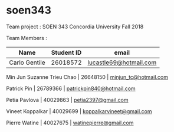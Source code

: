 # soen343
Team project : SOEN 343 Concordia University Fall 2018

Team Members :

Name|Student ID| email
---|---|---
Carlo Gentile | 26018572 | lucastle69@hotmail.com

Min Jun Suzanne Trieu Chao | 26648150 | minjun_tc@hotmail.com

Patrick Pin | 26789366 | patrickpin840@hotmail.com

Petia Pavlova | 40029863  | petia2397@gmail.com

Vineet Koppalkar | 40029699 | koppalkarvineet@gmail.com

Pierre Watine | 40027675 | watinepierre@gmail.com

